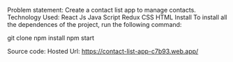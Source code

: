 Problem statement:
Create a contact list app to manage contacts.
Technology Used:
React Js
Java Script
Redux
CSS
HTML
Install
To install all the dependences of the project, run the following command:

git clone 
npm install
npm start

Source code:
Hosted Url: https://contact-list-app-c7b93.web.app/
